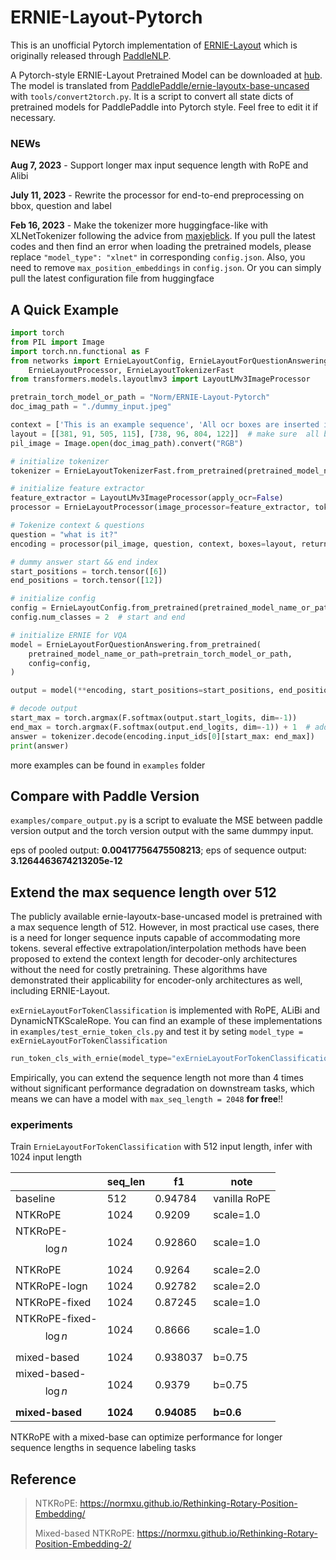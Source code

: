 # ERNIE-Layout-Pytorch

This is an unofficial Pytorch implementation of [ERNIE-Layout](http://arxiv.org/abs/2210.06155) which is originally released through [PaddleNLP](https://github.com/PaddlePaddle/PaddleNLP).


A Pytorch-style ERNIE-Layout Pretrained Model can be downloaded at [hub](https://huggingface.co/Norm/ERNIE-Layout-Pytorch). The model is translated from [PaddlePaddle/ernie-layoutx-base-uncased](https://huggingface.co/PaddlePaddle/ernie-layoutx-base-uncased) with ``tools/convert2torch.py``. It is a script to convert all state dicts of pretrained models for PaddlePaddle into Pytorch style. Feel free to edit it if necessary.


### NEWs
**Aug 7, 2023** - Support longer max input sequence length with RoPE and Alibi


**July 11, 2023** - Rewrite the processor for end-to-end preprocessing on bbox, question and label 

**Feb 16, 2023** - Make the tokenizer more huggingface-like with XLNetTokenizer following the advice from [maxjeblick](https://github.com/NormXU/ERNIE-Layout-Pytorch/issues/5). If you pull the latest codes and then find an error when loading the pretrained models, please replace ``"model_type": "xlnet"`` in corresponding ``config.json``. Also, you need to remove ``max_position_embeddings`` in ``config.json``. Or you can simply pull the latest configuration file from huggingface

## A Quick Example
```python
import torch
from PIL import Image
import torch.nn.functional as F
from networks import ErnieLayoutConfig, ErnieLayoutForQuestionAnswering, \
    ErnieLayoutProcessor, ErnieLayoutTokenizerFast
from transformers.models.layoutlmv3 import LayoutLMv3ImageProcessor

pretrain_torch_model_or_path = "Norm/ERNIE-Layout-Pytorch"
doc_imag_path = "./dummy_input.jpeg"

context = ['This is an example sequence', 'All ocr boxes are inserted into this list']
layout = [[381, 91, 505, 115], [738, 96, 804, 122]]  # make sure  all boxes are normalized between 0 - 1000
pil_image = Image.open(doc_imag_path).convert("RGB")

# initialize tokenizer
tokenizer = ErnieLayoutTokenizerFast.from_pretrained(pretrained_model_name_or_path=pretrain_torch_model_or_path)

# initialize feature extractor
feature_extractor = LayoutLMv3ImageProcessor(apply_ocr=False)
processor = ErnieLayoutProcessor(image_processor=feature_extractor, tokenizer=tokenizer)

# Tokenize context & questions
question = "what is it?"
encoding = processor(pil_image, question, context, boxes=layout, return_tensors="pt")

# dummy answer start && end index
start_positions = torch.tensor([6])
end_positions = torch.tensor([12])

# initialize config
config = ErnieLayoutConfig.from_pretrained(pretrained_model_name_or_path=pretrain_torch_model_or_path)
config.num_classes = 2  # start and end

# initialize ERNIE for VQA
model = ErnieLayoutForQuestionAnswering.from_pretrained(
    pretrained_model_name_or_path=pretrain_torch_model_or_path,
    config=config,
)

output = model(**encoding, start_positions=start_positions, end_positions=end_positions)

# decode output
start_max = torch.argmax(F.softmax(output.start_logits, dim=-1))
end_max = torch.argmax(F.softmax(output.end_logits, dim=-1)) + 1  # add one ##because of python list indexing
answer = tokenizer.decode(encoding.input_ids[0][start_max: end_max])
print(answer)

```
more examples can be found in ``examples`` folder

## Compare with Paddle Version
``examples/compare_output.py`` is a script to evaluate the MSE between paddle version output and the torch version output with the same dummpy input.

eps of pooled output: **0.00417756475508213**; eps of sequence output: **3.1264463674213205e-12**

## Extend the max sequence length over 512
The publicly available ernie-layoutx-base-uncased model is pretrained with a max sequence length of $512$. However, in most practical use cases, there is a need for longer sequence inputs capable of accommodating more tokens. several effective extrapolation/interpolation methods have been proposed to extend the context length for decoder-only architectures without the need for costly pretraining. These algorithms have demonstrated their applicability for encoder-only architectures as well, including ERNIE-Layout.

``exErnieLayoutForTokenClassification`` is implemented with RoPE, ALiBi and DynamicNTKScaleRope.
You can find an example of these implementations in `examples/test_ernie_token_cls.py`
and test it by seting ``model_type = exErnieLayoutForTokenClassification``

```python
run_token_cls_with_ernie(model_type="exErnieLayoutForTokenClassification")
```
Empirically, you can extend the sequence length not more than 4 times without significant performance degradation on downstream tasks, which means we can have a model with `max_seq_length = 2048` **for free**!! 

### experiments
Train ``ErnieLayoutForTokenClassification`` with $512$ input length, infer with $1024$ input length

|                          | seq_len  | f1          | note         |
|--------------------------|----------|-------------|--------------|
| baseline                 | 512      | 0.94784     | vanilla RoPE |
| NTKRoPE                  | 1024     | 0.9209      | scale=1.0    |
| NTKRoPE-$$\log n$$       | 1024     | 0.92860     | scale=1.0    |
| NTKRoPE                  | 1024     | 0.9264      | scale=2.0    |
| NTKRoPE-logn             | 1024     | 0.92782     | scale=2.0    |
| NTKRoPE-fixed            | 1024     | 0.87245     | scale=1.0    |
| NTKRoPE-fixed-$$\log n$$ | 1024     | 0.8666      | scale=1.0    |
| mixed-based              | 1024     | 0.938037    | b=0.75       |
| mixed-based-$$\log n$$   | 1024     | 0.9379      | b=0.75       |
| **mixed-based**          | **1024** | **0.94085** | **b=0.6**    |

NTKRoPE with a mixed-base can optimize performance for longer sequence lengths in sequence labeling tasks

## Reference
> NTKRoPE: https://normxu.github.io/Rethinking-Rotary-Position-Embedding/
> 
> Mixed-based NTKRoPE: https://normxu.github.io/Rethinking-Rotary-Position-Embedding-2/

